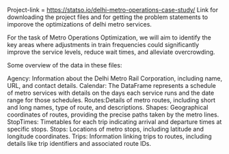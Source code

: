 Project-link = https://statso.io/delhi-metro-operations-case-study/
Link for downloading the project files and for getting the problem statements to imporove the optimizations of delhi metro services.

For the task of Metro Operations Optimization, we will aim to identify the key areas where adjustments in train frequencies could significantly improve the service levels, reduce wait times, and alleviate overcrowding.

Some overview of the data in these files:

Agency:   Information about the Delhi Metro Rail Corporation, including name, URL, and contact details.
Calendar:  The DataFrame represents a schedule of metro services with details on the days each service runs and the date range for those schedules.
Routes:Details of metro routes, including short and long names, type of route, and descriptions.
Shapes:  Geographical coordinates of routes, providing the precise paths taken by the metro lines.
StopTimes: Timetables for each trip indicating arrival and departure times at specific stops.
Stops: Locations of metro stops, including latitude and longitude coordinates.
Trips: Information linking trips to routes, including details like trip identifiers and associated route IDs.


